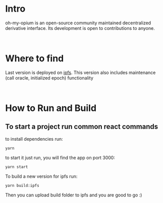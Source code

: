 # Intro
oh-my-opium is an open-source community maintained decentralized derivative interface. Its development is open to contributions to anyone. 

<br>

# Where to find
Last version is deployed on [ipfs](https://cloudflare-ipfs.com/ipfs/QmXzgy3WVUiRN2NJsRaWCCX8iNq7ZukFkTNDkjg9pRu5bw/).
This version also includes maintenance (call oracle, initialized epoch) functionality

<br>


# How to Run and Build
## To start a project run common react commands
to install dependencies run:
```
yarn
``` 

to start it just run, you will find the app on port 3000:

```
yarn start
``` 

To build a new version for ipfs run:
```
yarn build:ipfs
```

 Then you can upload build folder to ipfs and you are good to go :)
